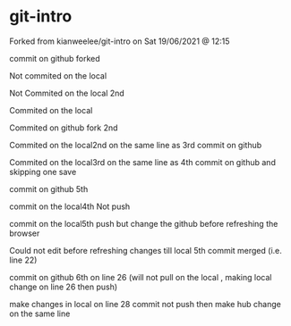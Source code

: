 # git-intro
Forked from kianweelee/git-intro on Sat 19/06/2021 @ 12:15

commit on github forked

Not commited on the local

Not Commited on the local 2nd

Commited on the local

Commited on github fork 2nd

Commited on the local2nd on the same line as 3rd commit on github

Commited on the local3rd on the same line as 4th commit on github and skipping one save

commit on github 5th

commit on the local4th Not push

commit on the local5th push but change the github before refreshing the browser 

Could not edit before refreshing changes till local 5th commit merged (i.e. line 22)

commit on github 6th on line 26 (will not pull on the local , making local change on line 26 then push)

make changes in local on line 28 commit not push then make hub change on the same line